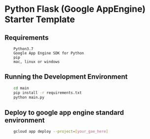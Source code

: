 # Python Flask (Google AppEngine) Starter Template

## Requirements
```
    Python3.7
    Google App Engine SDK for Python
    pip
    mac, linux or windows
```

## Running the Development Environment
```bash
    cd main
    pip install -r requirements.txt
    python main.py
```

## Deploy to google app engine standard environment
```bash
    gcloud app deploy --project=[your_gae_here]
```
